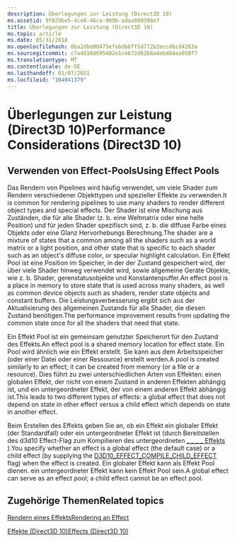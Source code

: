 ```yaml
---
description: Überlegungen zur Leistung (Direct3D 10)
ms.assetid: 9f029be5-4ce0-46ca-909b-adaa980398e7
title: Überlegungen zur Leistung (Direct3D 10)
ms.topic: article
ms.date: 05/31/2018
ms.openlocfilehash: 0ba2dbe00475efebdb6ff5d772b3eccd6cd4263a
ms.sourcegitcommit: c7add10d695482e1ceb72d62b8a4ebd84ea050f7
ms.translationtype: MT
ms.contentlocale: de-DE
ms.lasthandoff: 01/07/2021
ms.locfileid: "104041379"
---
```

# <a name="performance-considerations-direct3d-10"></a><span data-ttu-id="4d9c6-103">Überlegungen zur Leistung (Direct3D 10)</span><span class="sxs-lookup"><span data-stu-id="4d9c6-103">Performance Considerations (Direct3D 10)</span></span>

## <a name="using-effect-pools"></a><span data-ttu-id="4d9c6-104">Verwenden von Effect-Pools</span><span class="sxs-lookup"><span data-stu-id="4d9c6-104">Using Effect Pools</span></span>

<span data-ttu-id="4d9c6-105">Das Rendern von Pipelines wird häufig verwendet, um viele Shader zum Rendern verschiedener Objekttypen und spezieller Effekte zu verwenden.</span><span class="sxs-lookup"><span data-stu-id="4d9c6-105">It is common for rendering pipelines to use many shaders to render different object types and special effects.</span></span> <span data-ttu-id="4d9c6-106">Der Shader ist eine Mischung aus Zuständen, die für alle Shader (z. b. eine Weltmatrix oder eine helle Position) und für jeden Shader spezifisch sind, z. b. die diffuse Farbe eines Objekts oder eine Glanz Hervorhebungs Berechnung.</span><span class="sxs-lookup"><span data-stu-id="4d9c6-106">The shader are a mixture of states that a common among all the shaders such as a world matrix or a light position, and other state that is specific to each shader such as an object's diffuse color, or specular highlight calculation.</span></span> <span data-ttu-id="4d9c6-107">Ein Effekt Pool ist eine Position im Speicher, in der der Zustand gespeichert wird, der über viele Shader hinweg verwendet wird, sowie allgemeine Geräte Objekte, wie z. b. Shader, gerenstatusobjekte und Konstantenpuffer.</span><span class="sxs-lookup"><span data-stu-id="4d9c6-107">An effect pool is a place in memory to store state that is used across many shaders, as well as common device objects such as shaders, render state objects and constant buffers.</span></span> <span data-ttu-id="4d9c6-108">Die Leistungsverbesserung ergibt sich aus der Aktualisierung des allgemeinen Zustands für alle Shader, die diesen Zustand benötigen.</span><span class="sxs-lookup"><span data-stu-id="4d9c6-108">The performance improvement results from updating the common state once for all the shaders that need that state.</span></span>

<span data-ttu-id="4d9c6-109">Ein Effekt Pool ist ein gemeinsam genutzter Speicherort für den Zustand des Effekts.</span><span class="sxs-lookup"><span data-stu-id="4d9c6-109">An effect pool is a shared memory location for effect state.</span></span> <span data-ttu-id="4d9c6-110">Ein Pool wird ähnlich wie ein Effekt erstellt. Sie kann aus dem Arbeitsspeicher (oder einer Datei oder einer Ressource) erstellt werden.</span><span class="sxs-lookup"><span data-stu-id="4d9c6-110">A pool is created similarly to an effect; it can be created from memory (or a file or a resource).</span></span> <span data-ttu-id="4d9c6-111">Dies führt zu zwei unterschiedlichen Arten von Effekten: einen globalen Effekt, der nicht von einem Zustand in anderen Effekten abhängig ist, und ein untergeordneter Effekt, der von einem anderen Effekt abhängig ist.</span><span class="sxs-lookup"><span data-stu-id="4d9c6-111">This leads to two different types of effects: a global effect that does not depend on state in other effect versus a child effect which depends on state in another effect.</span></span>

<span data-ttu-id="4d9c6-112">Beim Erstellen des Effekts geben Sie an, ob ein Effekt ein globaler Effekt (der Standardfall) oder ein untergeordneter Effekt ist (durch Bereitstellen des d3d10 Effect-Flag zum Kompilieren des untergeordneten [ \_ \_ \_ \_ Effekts](d3d10-effect.md) ).</span><span class="sxs-lookup"><span data-stu-id="4d9c6-112">You specify whether an effect is a global effect (the default case) or a child effect (by supplying the [D3D10\_EFFECT\_COMPILE\_CHILD\_EFFECT](d3d10-effect.md) flag) when the effect is created.</span></span> <span data-ttu-id="4d9c6-113">Ein globaler Effekt kann als Effekt Pool dienen. ein untergeordneter Effekt kann kein Effekt Pool sein.</span><span class="sxs-lookup"><span data-stu-id="4d9c6-113">A global effect can serve as an effect pool; a child effect cannot be an effect pool.</span></span>

## <a name="related-topics"></a><span data-ttu-id="4d9c6-114">Zugehörige Themen</span><span class="sxs-lookup"><span data-stu-id="4d9c6-114">Related topics</span></span>

<dl> <dt>

[<span data-ttu-id="4d9c6-115">Rendern eines Effekts</span><span class="sxs-lookup"><span data-stu-id="4d9c6-115">Rendering an Effect</span></span>](d3d10-graphics-programming-guide-effects-render.md)
</dt> <dt>

[<span data-ttu-id="4d9c6-116">Effekte (Direct3D 10)</span><span class="sxs-lookup"><span data-stu-id="4d9c6-116">Effects (Direct3D 10)</span></span>](d3d10-graphics-programming-guide-effects.md)
</dt> </dl>

 

 



